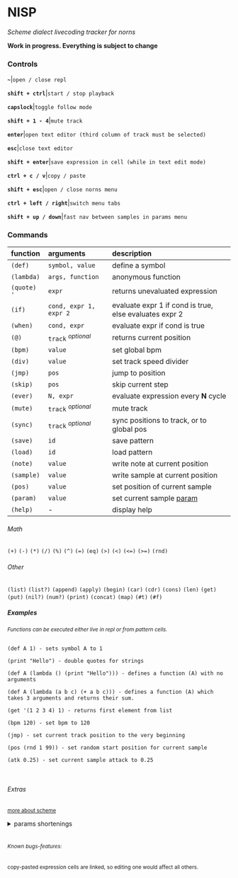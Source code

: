 # NISP

*Scheme dialect livecoding tracker for norns*

**Work in progress. Everything is subject to change**


### Controls

**`~`**|`open / close repl`

**`shift + ctrl`**|`start / stop playback`

**`capslock`**|`toggle follow mode`

**`shift + 1 - 4`**|`mute track`

**`enter`**|`open text editor (third column of track must be selected)`

**`esc`**|`close text editor`

**`shift + enter`**|`save expression in cell (while in text edit mode)`

**`ctrl + c / v`**|`copy / paste`

**`shift + esc`**|`open / close norns menu`

**`ctrl + left / right`**|`switch menu tabs`

**`shift + up / down`**|`fast nav between samples in params menu`


### Commands

| function     |       arguments         |  description                                                
|:-------------|:------------------------|:-----------------------------------------------------------
| `(def)`      | `symbol, value`         | define a symbol                                             |
| `(lambda)`   | `args, function`        | anonymous function                                          |
| `(quote)` `'`| `expr`                  | returns unevaluated expression                              |
| `(if)`       | `cond, expr 1, expr 2`  | evaluate expr 1 if cond is true, else evaluates expr 2      |  
| `(when)`     | `cond, expr`            | evaluate expr if cond is true                               |  
| `(@)`        | `track`  *<sup>optional*| returns current position                                    |
| `(bpm)`      | `value`                 | set global bpm                                              |       
| `(div)`      | `value`                 | set track speed divider                                     |       
| `(jmp)`      | `pos`                   | jump to position                                            |
| `(skip)`     | `pos`                   | skip current step                                           |               
| `(ever)`     | `N, expr`               | evaluate expression every **N** cycle                       |              
| `(mute)`     | `track` *<sup>optional* | mute track                                                  |             
| `(sync)`     | `track` *<sup>optional* | sync positions to track, or to global pos                   |            
| `(save)`     | `id`                    | save pattern                                                |           
| `(load)`     | `id`                    | load pattern                                                |          
| `(note)`     | `value`                 | write note at current position                              |
| `(sample)`   | `value`                 | write sample at current position                            |
| `(pos)`      | `value`                 | set position of current sample                              |
| `(param)`    | `value`                 | set current sample [param](#extras)                         |
| `(help)`     |   -                     | display help                                                |

###### Math
`(+)`  `(-)` `(*)` `(/)` `(%)`  `(^)` `(=)` `(eq)` `(>)` `(<)` `(<=)` `(>=)` `(rnd)`
###### Other
`(list)` `(list?)` `(append)` `(apply)` `(begin)` `(car)` `(cdr)` `(cons)`
`(len)` `(get)`  `(put)`  `(nil?)` `(num?)` `(print)` `(concat)` `(map)` `(#t)` `(#f)`


##### Examples
*<sup>Functions can be executed either live in repl or from pattern cells.*

 ```common-lisp

(def A 1) - sets symbol A to 1

(print "Hello") - double quotes for strings

(def A (lambda () (print "Hello"))) - defines a function (A) with no arguments

(def A (lambda (a b c) (+ a b c))) - defines a function (A) which takes 3 arguments and returns their sum.

(get '(1 2 3 4) 1) - returns first element from list

(bpm 120) - set bpm to 120

(jmp) - set current track position to the very beginning

(pos (rnd 1 99)) - set random start position for current sample

(atk 0.25) - set current sample attack to 0.25
```
<br>

###### Extras
<sup>[more about scheme](http://www.shido.info/lisp/idx_scm_e.html)

<details>
 <summary>params shortenings</summary>

    atk  - amp_env_attack
    dec - amp_env_decay
    sus - amp_env_sustain
    rel - amp_env_release
    detune - detune_cents
    strtch - by_percentage
    ctf - filter_freq
    res - filter_resonance
    ftype - filter_type
    qlt - quality
    fm-lfo1 - freq_mod_lfo_1
    fm-lfo2 - freq_mod_lfo_2
    f-lfo1 - filter_freq_mod_lfo_1
    f-lfo2 - filter_freq_mod_lfo_2
    p-lfo1 - pan_mod_lfo_1
    p-lfo2 - pan_mod_lfo_2
    a-lfo1 - amp_mod_lfo_1
    a-lfo2 - amp_mod_lfo_2
    fm-env - freq_mod_env
    f-fm-env - filter_freq_mod_env
    f-fm-vel - filter_freq_mod_vel
    f-fm-pr - filter_freq_mod_pressure
    f-track - filter_tracking
    p-env - pan_mod_env
    m-atk - mod_env_attack
    m-dec - mod_env_decay
    m-sus - mod_env_sustain
    m-rel - mod_env_release

</details>



<br>


###### <sup>Known bugs-features:

<sup>copy-pasted expression cells are linked, so editing one would affect all others.
